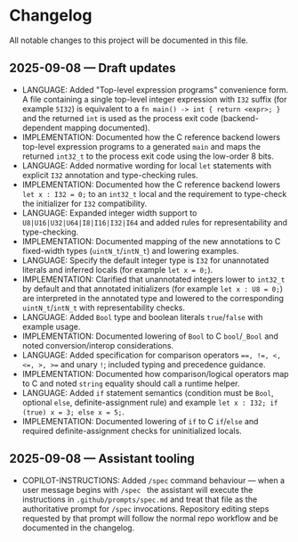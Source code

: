 # Changelog

All notable changes to this project will be documented in this file.

## 2025-09-08 — Draft updates

- LANGUAGE: Added "Top-level expression programs" convenience form. A file containing a single top-level integer expression with `I32` suffix (for example `5I32`) is equivalent to a `fn main() -> int { return <expr>; }` and the returned `int` is used as the process exit code (backend-dependent mapping documented).
- IMPLEMENTATION: Documented how the C reference backend lowers top-level expression programs to a generated `main` and maps the returned `int32_t` to the process exit code using the low-order 8 bits.
 - LANGUAGE: Added normative wording for local `let` statements with explicit `I32` annotation and type-checking rules.
 - IMPLEMENTATION: Documented how the C reference backend lowers `let x : I32 = 0;` to an `int32_t` local and the requirement to type-check the initializer for `I32` compatibility.
 - LANGUAGE: Expanded integer width support to `U8|U16|U32|U64|I8|I16|I32|I64` and added rules for representability and type-checking.
 - IMPLEMENTATION: Documented mapping of the new annotations to C fixed-width types (`uintN_t`/`intN_t`) and lowering examples.
 - LANGUAGE: Specify the default integer type is `I32` for unannotated literals and inferred locals (for example `let x = 0;`).
 - IMPLEMENTATION: Clarified that unannotated integers lower to `int32_t` by default and that annotated initializers (for example `let x : U8 = 0;`) are interpreted in the annotated type and lowered to the corresponding `uintN_t`/`intN_t` with representability checks.
 - LANGUAGE: Added `Bool` type and boolean literals `true`/`false` with example usage.
 - IMPLEMENTATION: Documented lowering of `Bool` to C `bool`/`_Bool` and noted conversion/interop considerations.
 - LANGUAGE: Added specification for comparison operators `==, !=, <, <=, >, >=` and unary `!`; included typing and precedence guidance.
 - IMPLEMENTATION: Documented how comparison/logical operators map to C and noted `string` equality should call a runtime helper.
 - LANGUAGE: Added `if` statement semantics (condition must be `Bool`, optional `else`, definite-assignment rule) and example `let x : I32; if (true) x = 3; else x = 5;`.
 - IMPLEMENTATION: Documented lowering of `if` to C `if`/`else` and required definite-assignment checks for uninitialized locals.

## 2025-09-08 — Assistant tooling

- COPILOT-INSTRUCTIONS: Added `/spec` command behaviour — when a user message begins with `/spec ` the assistant will execute the instructions in `.github/prompts/spec.md` and treat that file as the authoritative prompt for `/spec` invocations. Repository editing steps requested by that prompt will follow the normal repo workflow and be documented in the changelog.

